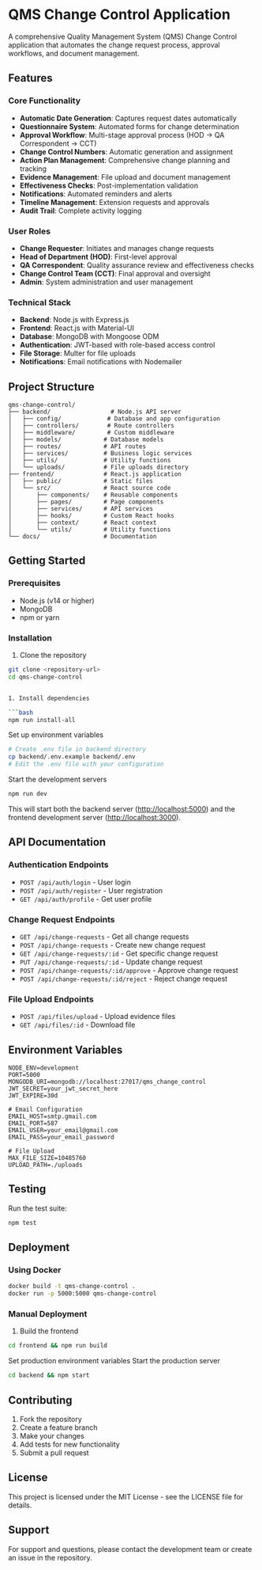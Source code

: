 # QMS Change Control Application

A comprehensive Quality Management System (QMS) Change Control application that automates the change request process, approval workflows, and document management.

## Features

### Core Functionality

- **Automatic Date Generation**: Captures request dates automatically
- **Questionnaire System**: Automated forms for change determination
- **Approval Workflow**: Multi-stage approval process (HOD → QA Correspondent → CCT)
- **Change Control Numbers**: Automatic generation and assignment
- **Action Plan Management**: Comprehensive change planning and tracking
- **Evidence Management**: File upload and document management
- **Effectiveness Checks**: Post-implementation validation
- **Notifications**: Automated reminders and alerts
- **Timeline Management**: Extension requests and approvals
- **Audit Trail**: Complete activity logging

### User Roles

- **Change Requester**: Initiates and manages change requests
- **Head of Department (HOD)**: First-level approval
- **QA Correspondent**: Quality assurance review and effectiveness checks
- **Change Control Team (CCT)**: Final approval and oversight
- **Admin**: System administration and user management

### Technical Stack

- **Backend**: Node.js with Express.js
- **Frontend**: React.js with Material-UI
- **Database**: MongoDB with Mongoose ODM
- **Authentication**: JWT-based with role-based access control
- **File Storage**: Multer for file uploads
- **Notifications**: Email notifications with Nodemailer

## Project Structure

```text
qms-change-control/
├── backend/                 # Node.js API server
│   ├── config/             # Database and app configuration
│   ├── controllers/        # Route controllers
│   ├── middleware/         # Custom middleware
│   ├── models/            # Database models
│   ├── routes/            # API routes
│   ├── services/          # Business logic services
│   ├── utils/             # Utility functions
│   └── uploads/           # File uploads directory
├── frontend/              # React.js application
│   ├── public/            # Static files
│   └── src/               # React source code
│       ├── components/    # Reusable components
│       ├── pages/         # Page components
│       ├── services/      # API services
│       ├── hooks/         # Custom React hooks
│       ├── context/       # React context
│       └── utils/         # Utility functions
└── docs/                  # Documentation
```

## Getting Started

### Prerequisites

- Node.js (v14 or higher)
- MongoDB
- npm or yarn

### Installation

1. Clone the repository

```bash
git clone <repository-url>
cd qms-change-control


1. Install dependencies

```bash
npm run install-all
```

Set up environment variables

```bash
# Create .env file in backend directory
cp backend/.env.example backend/.env
# Edit the .env file with your configuration
```

Start the development servers

```bash
npm run dev
```

This will start both the backend server (<http://localhost:5000>) and the frontend development server (<http://localhost:3000>).

## API Documentation

### Authentication Endpoints

- `POST /api/auth/login` - User login
- `POST /api/auth/register` - User registration
- `GET /api/auth/profile` - Get user profile

### Change Request Endpoints

- `GET /api/change-requests` - Get all change requests
- `POST /api/change-requests` - Create new change request
- `GET /api/change-requests/:id` - Get specific change request
- `PUT /api/change-requests/:id` - Update change request
- `POST /api/change-requests/:id/approve` - Approve change request
- `POST /api/change-requests/:id/reject` - Reject change request

### File Upload Endpoints

- `POST /api/files/upload` - Upload evidence files
- `GET /api/files/:id` - Download file

## Environment Variables

```env
NODE_ENV=development
PORT=5000
MONGODB_URI=mongodb://localhost:27017/qms_change_control
JWT_SECRET=your_jwt_secret_here
JWT_EXPIRE=30d

# Email Configuration
EMAIL_HOST=smtp.gmail.com
EMAIL_PORT=587
EMAIL_USER=your_email@gmail.com
EMAIL_PASS=your_email_password

# File Upload
MAX_FILE_SIZE=10485760
UPLOAD_PATH=./uploads
```

## Testing

Run the test suite:

```bash
npm test
```

## Deployment

### Using Docker

```bash
docker build -t qms-change-control .
docker run -p 5000:5000 qms-change-control
```

### Manual Deployment

1. Build the frontend

```bash
cd frontend && npm run build
```

Set production environment variables
Start the production server

```bash
cd backend && npm start
```

## Contributing

1. Fork the repository
2. Create a feature branch
3. Make your changes
4. Add tests for new functionality
5. Submit a pull request

## License

This project is licensed under the MIT License - see the LICENSE file for details.

## Support

For support and questions, please contact the development team or create an issue in the repository.
